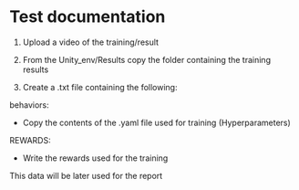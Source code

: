# Test documentation
1. Upload a video of the training/result

2. From the Unity_env/Results copy the folder containing the training results

3. Create a .txt file containing the following:



behaviors:
 - Copy the contents of the .yaml file used for training (Hyperparameters)
    
    
REWARDS:
 - Write the rewards used for the training

This data will be later used for the report
